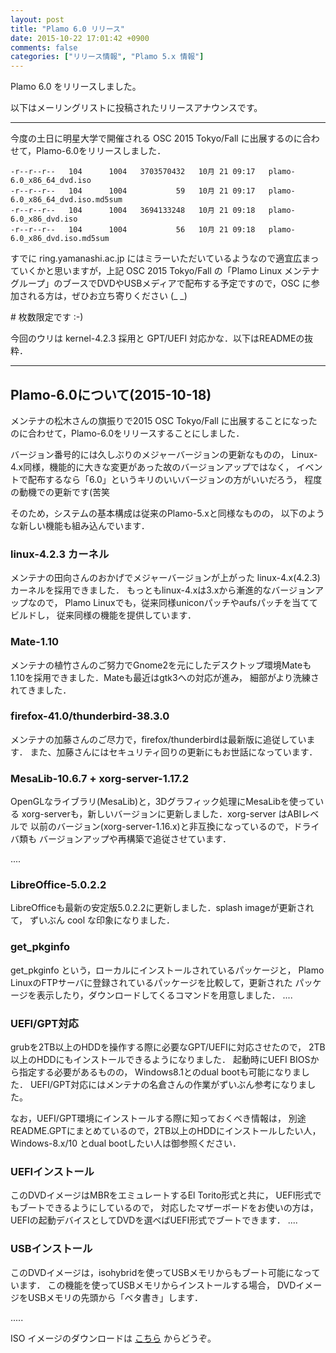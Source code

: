 ```yaml
---
layout: post
title: "Plamo 6.0 リリース"
date: 2015-10-22 17:01:42 +0900
comments: false
categories: ["リリース情報", "Plamo 5.x 情報"]
---
```


Plamo 6.0 をリリースしました。

以下はメーリングリストに投稿されたリリースアナウンスです。

----

今度の土日に明星大学で開催される OSC 2015 Tokyo/Fall に出展するのに合わせて，Plamo-6.0をリリースしました．

    -r--r--r--   104      1004   3703570432   10月 21 09:17   plamo-6.0_x86_64_dvd.iso
    -r--r--r--   104      1004           59   10月 21 09:17   plamo-6.0_x86_64_dvd.iso.md5sum
    -r--r--r--   104      1004   3694133248   10月 21 09:18   plamo-6.0_x86_dvd.iso
    -r--r--r--   104      1004           56   10月 21 09:18   plamo-6.0_x86_dvd.iso.md5sum

すでに ring.yamanashi.ac.jp にはミラーいただいているようなので適宜広まっていくかと思いますが，上記 OSC 2015 Tokyo/Fall の「Plamo Linux メンテナグループ」のブースでDVDやUSBメディアで配布する予定ですので，OSC に参加される方は，ぜひお立ち寄りください (_ _)

\# 枚数限定です :-)

今回のウリは kernel-4.2.3 採用と GPT/UEFI 対応かな．以下はREADMEの抜粋．

----

## Plamo-6.0について(2015-10-18)

メンテナの松木さんの旗振りで2015 OSC Tokyo/Fall に出展することになった
のに合わせて，Plamo-6.0をリリースすることにしました．

バージョン番号的には久しぶりのメジャーバージョンの更新なものの，
Linux-4.x同様，機能的に大きな変更があった故のバージョンアップではなく，
イベントで配布するなら「6.0」というキリのいいバージョンの方がいいだろう，
程度の動機での更新です(苦笑

そのため，システムの基本構成は従来のPlamo-5.xと同様なものの，
以下のような新しい機能も組み込んでいます．

### linux-4.2.3 カーネル

メンテナの田向さんのおかげでメジャーバージョンが上がった
linux-4.x(4.2.3)カーネルを採用できました．
もっともlinux-4.xは3.xから漸進的なバージョンアップなので，
Plamo Linuxでも，従来同様uniconパッチやaufsパッチを当ててビルドし，
従来同様の機能を提供しています．

### Mate-1.10

メンテナの植竹さんのご努力でGnome2を元にしたデスクトップ環境Mateも
1.10を採用できました．Mateも最近はgtk3への対応が進み，
細部がより洗練されてきました．

### firefox-41.0/thunderbird-38.3.0

メンテナの加藤さんのご尽力で，firefox/thunderbirdは最新版に追従しています．
また、加藤さんにはセキュリティ回りの更新にもお世話になっています．

### MesaLib-10.6.7 + xorg-server-1.17.2

OpenGLなライブラリ(MesaLib)と，3Dグラフィック処理にMesaLibを使っている
xorg-serverも，新しいバージョンに更新しました．xorg-server はABIレベルで
以前のバージョン(xorg-server-1.16.x)と非互換になっているので，ドライバ類も
バージョンアップや再構築で追従させています．

....

### LibreOffice-5.0.2.2

LibreOfficeも最新の安定版5.0.2.2に更新しました．splash imageが更新されて，
ずいぶん cool な印象になりました．

### get_pkginfo

get_pkginfo という，ローカルにインストールされているパッケージと，
Plamo LinuxのFTPサーバに登録されているパッケージを比較して，更新された
パッケージを表示したり，ダウンロードしてくるコマンドを用意しました．
....

### UEFI/GPT対応

grubを2TB以上のHDDを操作する際に必要なGPT/UEFIに対応させたので，
2TB以上のHDDにもインストールできるようになりました．
起動時にUEFI BIOSから指定する必要があるものの，
Windows8.1とのdual bootも可能になりました．
UEFI/GPT対応にはメンテナの名倉さんの作業がずいぶん参考になりました。

なお，UEFI/GPT環境にインストールする際に知っておくべき情報は，
別途README.GPTにまとめているので，2TB以上のHDDにインストールしたい人，
Windows-8.x/10 とdual bootしたい人は御参照ください．

### UEFIインストール

このDVDイメージはMBRをエミュレートするEl Torito形式と共に，
UEFI形式でもブートできるようにしているので，
対応したマザーボードをお使いの方は，
UEFIの起動デバイスとしてDVDを選べばUEFI形式でブートできます．
....

### USBインストール

このDVDイメージは，isohybridを使ってUSBメモリからもブート可能になっています．
この機能を使ってUSBメモリからインストールする場合，
DVDイメージをUSBメモリの先頭から「ベタ書き」します．

.....

ISO イメージのダウンロードは [こちら](/downloads/) からどうぞ。